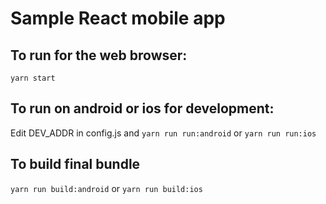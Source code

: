 # Sample React mobile app

## To run for the web browser:
`yarn start`

## To run on android or ios for development:
Edit DEV_ADDR in config.js and
`yarn run run:android`
or
`yarn run run:ios`

## To build final bundle
`yarn run build:android`
or
`yarn run build:ios`



